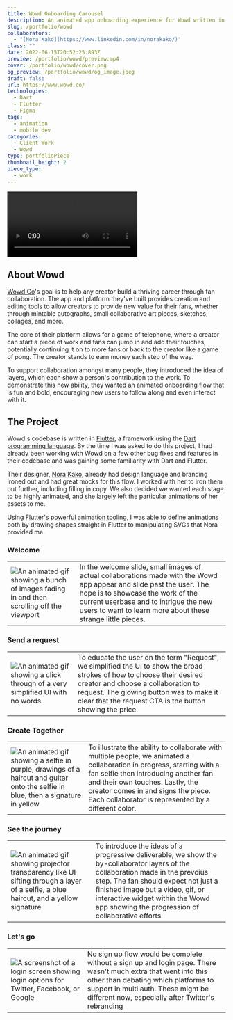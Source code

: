 ```yaml
---
title: Wowd Onboarding Carousel
description: An animated app onboarding experience for Wowd written in Dart with describing the how to create collaborations within the platform.
slug: /portfolio/wowd
collaborators:
  - "[Nora Kako](https://www.linkedin.com/in/norakako/)"
class: ""
date: 2022-06-15T20:52:25.893Z
preview: /portfolio/wowd/preview.mp4
cover: /portfolio/wowd/cover.png
og_preview: /portfolio/wowd/og_image.jpeg
draft: false
url: https://www.wowd.co/
technologies:
  - Dart
  - Flutter
  - Figma
tags:
  - animation
  - mobile dev
categories:
  - Client Work
  - Wowd
type: portfolioPiece
thumbnail_height: 2
piece_type:
  - work
---
```


![Video of an app animation](/portfolio/wowd/carousel.mp4)

## About Wowd

[Wowd Co](https://www.wowd.co/)'s goal is to help any creator build a thriving career through fan collaboration. The app and platform they've built provides creation and editing tools to allow creators to provide new value for their fans, whether through mintable autographs, small collaborative art pieces, sketches, collages, and more.

The core of their platform allows for a game of telephone, where a creator can start a piece of work and fans can jump in and add their touches, potentially continuing it on to more fans or back to the creator like a game of pong. The creator stands to earn money each step of the way.

To support collaboration amongst many people, they introduced the idea of layers, which each show a person's contribution to the work. To demonstrate this new ability, they wanted an animated onboarding flow that is fun and bold, encouraging new users to follow along and even interact with it.

## The Project

Wowd's codebase is written in [Flutter](https://flutter.dev/), a framework using the [Dart programming language](https://dart.dev/). By the time I was asked to do this project, I had already been working with Wowd on a few other bug fixes and features in their codebase and was gaining some familiarity with Dart and Flutter.

Their designer, [Nora Kako](https://www.linkedin.com/in/norakako/), already had design language and branding ironed out and had great mocks for this flow. I worked with her to iron them out further, including filling in copy. We also decided we wanted each stage to be highly animated, and she largely left the particular animations of her assets to me.

Using [Flutter's powerful animation tooling](https://docs.flutter.dev/ui/animations/tutorial), I was able to define animations both by drawing shapes straight in Flutter to manipulating SVGs that Nora provided me.

### Welcome

| | |
| -- | -- |
| ![An animated gif showing a bunch of images fading in and then scrolling off the viewport](/portfolio/wowd/wowd1.gif) | In the welcome slide, small images of actual collaborations made with the Wowd app appear and slide past the user. The hope is to showcase the work of the current userbase and to intrigue the new users to want to learn more about these strange little pieces. |

### Send a request

| | |
| -- | -- |
| ![An animated gif showing a click through of a very simplified UI with no words](/portfolio/wowd/wowd2.gif) | To educate the user on the term "Request", we simplified the UI to show the broad strokes of how to choose their desired creator and choose a collaboration to request. The glowing button was to make it clear that the request CTA is the button showing the price. |


### Create Together

| | |
| -- | -- |
| ![An animated gif showing a selfie in purple, drawings of a haircut and guitar onto the selfie in blue, then a signature in yellow](/portfolio/wowd/wowd3.gif) | To illustrate the ability to collaborate with multiple people, we animated a collaboration in progress, starting with a fan selfie then introducing another fan and their own touches. Lastly, the creator comes in and signs the piece. Each collaborator is represented by a different color. |


### See the journey

| | |
| -- | -- |
| ![An animated gif showing projector transparency like UI sifting through a layer of a selfie, a blue haircut, and a yellow signature](/portfolio/wowd/wowd4.gif) | To introduce the ideas of a progressive deliverable, we show the by-collaborator layers of the collaboration made in the prevoius step. The fan should expect not just a finished image but a video, gif, or interactive widget within the Wowd app showing the progression of collaborative efforts. |


### Let's go

| | |
| -- | -- |
| ![A screenshot of a login screen showing login options for Twitter, Facebook, or Google](/portfolio/wowd/wowd5.jpeg) | No sign up flow would be complete without a sign up and login page. There wasn't much extra that went into this other than debating which platforms to support in multi auth. These might be different now, especially after Twitter's rebranding |



